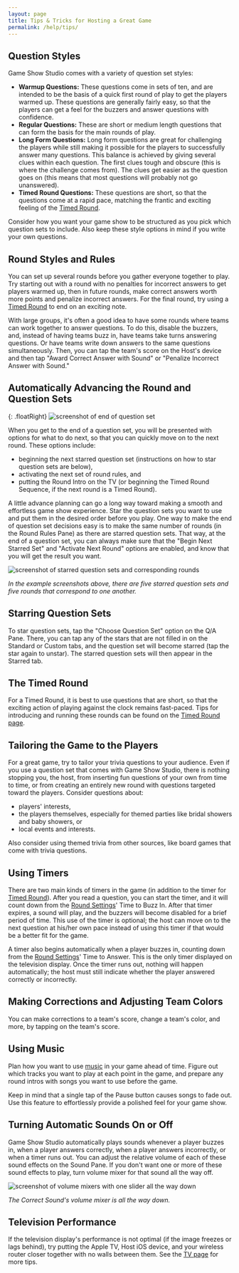 ```yaml
---
layout: page
title: Tips & Tricks for Hosting a Great Game
permalink: /help/tips/
---
```


## Question Styles

Game Show Studio comes with a variety of question set styles:

* **Warmup Questions:** These questions come in sets of ten, and are intended to be the basis of a quick first round of play to get the players warmed up. These questions are generally fairly easy, so that the players can get a feel for the buzzers and answer questions with confidence.
* **Regular Questions:** These are short or medium length questions that can form the basis for the main rounds of play.
* **Long Form Questions:** Long form questions are great for challenging the players while still making it possible for the players to successfully answer many questions. This balance is achieved by giving several clues within each question. The first clues tough and obscure (this is where the challenge comes from). The clues get easier as the question goes on (this means that most questions will probably not go unanswered).
* **Timed Round Questions:** These questions are short, so that the questions come at a rapid pace, matching the frantic and exciting feeling of the [Timed Round](/help/timedround).

Consider how you want your game show to be structured as you pick which question sets to include. Also keep these style options in mind if you write your own questions.

## Round Styles and Rules

You can set up several rounds before you gather everyone together to play. Try starting out with a round with no penalties for incorrect answers to get players warmed up, then in future rounds, make correct answers worth more points and penalize incorrect answers. For the final round, try using a [Timed Round](/help/timedround) to end on an exciting note.

With large groups, it's often a good idea to have some rounds where teams can work together to answer questions. To do this, disable the buzzers, and, instead of having teams buzz in, have teams take turns answering questions. Or have teams write down answers to the same questions simultaneously. Then, you can tap the team's score on the Host's device and then tap "Award Correct Answer with Sound" or "Penalize Incorrect Answer with Sound."

## Automatically Advancing the Round and Question Sets

{: .floatRight}
![screenshot of end of question set](/images/help/v2-0-0/end-of-q-set.png)

When you get to the end of a question set, you will be presented with options for what to do next, so that you can quickly move on to the next round. These options include:

* beginning the next starred question set (instructions on how to star question sets are below),
* activating the next set of round rules, and
* putting the Round Intro on the TV (or beginning the Timed Round Sequence, if the next round is a Timed Round).

A little advance planning can go a long way toward making a smooth and effortless game show experience. Star the question sets you want to use and put them in the desired order before you play. One way to make the end of question set decisions easy is to make the same number of rounds (in the Round Rules Pane) as there are starred question sets. That way, at the end of a question set, you can always make sure that the "Begin Next Starred Set" and "Activate Next Round" options are enabled, and know that you will get the result you want.

![screenshot of starred question sets and corresponding rounds](/images/help/v2-0-0/questions-and-rounds-coordination.png)

*In the example screenshots above, there are five starred question sets and five rounds that correspond to one another.*

## Starring Question Sets

To star question sets, tap the "Choose Question Set" option on the Q/A Pane. There, you can tap any of the stars that are not filled in on the Standard or Custom tabs, and the question set will become starred (tap the star again to unstar). The starred question sets will then appear in the Starred tab.

## The Timed Round

For a Timed Round, it is best to use questions that are short, so that the exciting action of playing against the clock remains fast-paced. Tips for introducing and running these rounds can be found on the [Timed Round page](/help/timedround).

## Tailoring the Game to the Players

For a great game, try to tailor your trivia questions to your audience. Even if you use a question set that comes with Game Show Studio, there is nothing stopping you, the host, from inserting fun questions of your own from time to time, or from creating an entirely new round with questions targeted toward the players. Consider questions about:

* players' interests,
* the players themselves, especially for themed parties like bridal showers and baby showers, or
* local events and interests.

Also consider using themed trivia from other sources, like board games that come with trivia questions.

## Using Timers

There are two main kinds of timers in the game (in addition to the timer for [Timed Round](/help/timedround)). After you read a question, you can start the timer, and it will count down from the [Round Settings](/help/roundrules)' Time to Buzz In. After that timer expires, a sound will play, and the buzzers will become disabled for a brief period of time. This use of the timer is optional; the host can move on to the next question at his/her own pace instead of using this timer if that would be a better fit for the game.

A timer also begins automatically when a player buzzes in, counting down from the [Round Settings](/help/roundrules)' Time to Answer. This is the only timer displayed on the television display. Once the timer runs out, nothing will happen automatically; the host must still indicate whether the player answered correctly or incorrectly.

## Making Corrections and Adjusting Team Colors

You can make corrections to a team's score, change a team's color, and more, by tapping on the team's score.

## Using Music

Plan how you want to use [music](/help/music) in your game ahead of time. Figure out which tracks you want to play at each point in the game, and prepare any round intros with songs you want to use before the game.

Keep in mind that a single tap of the Pause button causes songs to fade out. Use this feature to effortlessly provide a polished feel for your game show.

## Turning Automatic Sounds On or Off

Game Show Studio automatically plays sounds whenever a player buzzes in, when a player answers correctly, when a player answers incorrectly, or when a timer runs out. You can adjust the relative volume of each of these sound effects on the Sound Pane. If you don't want one or more of these sound effects to play, turn volume mixer for that sound all the way off.

![screenshot of volume mixers with one slider all the way down](/images/help/v2-0-0/sound-effects-correct-off.png)

*The Correct Sound's volume mixer is all the way down.*

## Television Performance

If the television display's performance is not optimal (if the image freezes or lags behind), try putting the Apple TV, Host iOS device, and your wireless router closer together with no walls between them. See the [TV page](/help/tv) for more tips.
